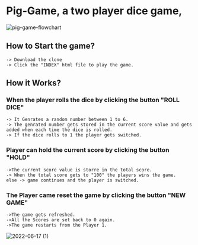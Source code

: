 # Pig-Game, a two player dice game, 
![pig-game-flowchart](https://user-images.githubusercontent.com/88484107/174255322-6fe71c7f-6528-41a9-a080-bbead17f57e4.png)

 
 ## How to Start the game? 
    -> Download the clone 
    -> Click the "INDEX" html file to play the game. 
 ## How it Works? 
 ### When the player rolls the dice by clicking the button "ROLL DICE" 
    -> It Genrates a random number between 1 to 6. 
    -> The genrated number gets stored in the current score value and gets added when each time the dice is rolled.
    -> If the dice rolls to 1 the player gets switched. 
 ### Player can hold the current score by clicking the button "HOLD" 
    ->The current score value is storre in the total score. 
    -> When the total score gets to "100" the players wins the game.
    else -> game continues and the player is switched. 
  ### The Player came reset the game by clicking the button "NEW GAME"
    ->The game gets refreshed. 
    ->All the Scores are set back to 0 again. 
    ->The game restarts from the Player 1. 
    
![2022-06-17 (1)](https://user-images.githubusercontent.com/88484107/174260782-bda20959-fc53-4dbe-a98a-95f02b819b09.png)
 
